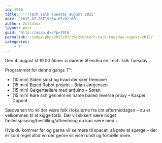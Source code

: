 ```yaml
---
id: 1916
title: 'T³:Tech Talk Tuesday august 2015'
date: '2015-07-28T19:54:05+02:00'
author: Zoltanox
layout: post
guid: 'http://osaa.dk/?p=1916'
permalink: /index.php/2015/07/t%c2%b3tech-talk-tuesday-august-2015/
categories:
    - T³
---
```


Den 4. august kl 19.00 åbner vi dørene til endnu en Tech Talk Tuesday.

Programmet for denne gangs T³:

- (10 min) Siden sidst og hvad der sker fremover
- (15 min) Biped Robot projekt – Brian Jørgensen
- (15 min) Geigertællere med arduino – Søren
- (15 min) Køre ssh gennem en name based reverse proxy – Kasper Dupont

Sædvanen tro vil der være folk i lokalerne fra om eftermiddagen – du er velkommen til at kigge forbi. Der vil sikkert være noget fællesspisning/bestilling/afhentning du kan være med i.

Hvis du kommer før og gerne vil se mere til spacet, så prøv at spørge – der er som regel altid en der gerne vil vise rundt og fortælle mere.